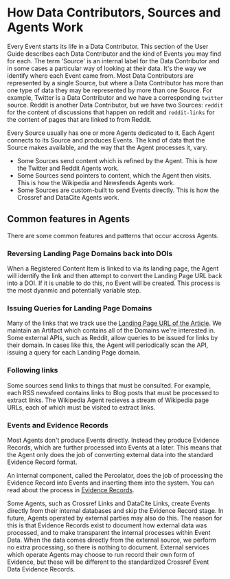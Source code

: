# How Data Contributors, Sources and Agents Work

Every Event starts its life in a Data Contributor. This section of the User Guide describes each Data Contributor and the kind of Events you may find for each. The term 'Source' is an internal label for the Data Contributor and in some cases a particular way of looking at their data. It's the way we identify where each Event came from. Most Data Contributors are represented by a single Source, but where a Data Contributor has more than one type of data they may be represented by more than one Source. For example, Twitter is a Data Contributor and we have a corresponding `twitter` source. Reddit is another Data Contributor, but we have two Sources: `reddit` for the content of discussions that happen on reddit and `reddit-links` for the content of pages that are linked to from Reddit.

Every Source usually has one or more Agents dedicated to it. Each Agent connects to its Source and produces Events. The kind of data that the Source makes available, and the way that the Agent processes it, vary.

 - Some Sources send content which is refined by the Agent. This is how the Twitter and Reddit Agents work.
 - Some Sources send pointers to content, which the Agent then visits. This is how the Wikipedia and Newsfeeds Agents work.
 - Some Sources are custom-built to send Events directly. This is how the Crossref and DataCite Agents work.

## Common features in Agents

There are some common features and patterns that occur accross Agents. 

### Reversing Landing Page Domains back into DOIs

When a Registered Content Item is linked to via its landing page, the Agent will identify the link and then attempt to convert the Landing Page URL back into a DOI. If it is unable to do this, no Event will be created. This process is the most dyanmic and potentially variable step. 

### Issuing Queries for Landing Page Domains

Many of the links that we track use the [Landing Page URL of the Article](/data/ids-and-urls). We maintain an Artifact which contains all of the Domains we're interested in. Some external APIs, such as Reddit, allow queries to be issued for links by their domain. In cases like this, the Agent will periodically scan the API, issuing a query for each Landing Page domain.

### Following links

Some sources send links to things that must be consulted. For example, each RSS newsfeed contains links to Blog posts that must be processed to extract links. The Wikipedia Agent recieves a stream of Wikipedia page URLs, each of which must be visited to extract links.

### Events and Evidence Records

Most Agents don't produce Events directly. Instead they produce Evidence Records, which are further processed into Events at a later. This means that the Agent only does the job of converting external data into the standard Evidence Record format.

An internal component, called the Percolator, does the job of processing the Evidence Record into Events and inserting them into the system. You can read about the process in [Evidence Records](/data/evidence-records). 

Some Agents, such as Crossref Links and DataCite Links, create Events directly from their internal databases and skip the Evidence Record stage. In future, Agents operated by external parties may also do this. The reason for this is that Evidence Records exist to document how external data was processed, and to make transparent the internal processes within Event Data. When the data comes directly from the external source, we perform no extra processing, so there is nothing to document. External services which operate Agents may choose to run record their own form of Evidence, but these will be different to the standardized Crossref Event Data Evidence Records.